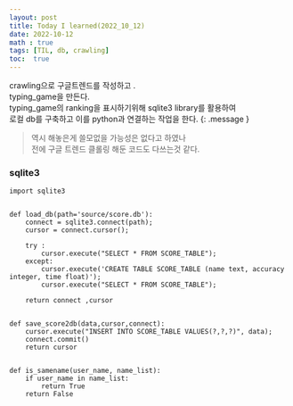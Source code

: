 ```yaml
---
layout: post
title: Today I learned(2022_10_12)
date: 2022-10-12
math : true
tags: [TIL, db, crawling]
toc:  true
---
```

crawling으로  구글트렌드를 작성하고 .<br/>
typing_game을 만든다.<br/>
typing_game의 ranking을 표시하기위해 sqlite3 library를 활용하여<br/>
로컬 db를 구축하고 이를 python과 연결하는 작업을 한다.
{: .message }

> 역시 해놓은게 쓸모없을 가능성은 없다고 하였나 <br/>
> 전에 구글 트렌드 클롤링 해둔 코드도 다쓰는것 같다.

### sqlite3

```
import sqlite3


def load_db(path='source/score.db'):
    connect = sqlite3.connect(path);
    cursor = connect.cursor();

    try :
        cursor.execute("SELECT * FROM SCORE_TABLE");
    except:
        cursor.execute('CREATE TABLE SCORE_TABLE (name text, accuracy integer, time float)');
        cursor.execute("SELECT * FROM SCORE_TABLE");

    return connect ,cursor


def save_score2db(data,cursor,connect):
    cursor.execute("INSERT INTO SCORE_TABLE VALUES(?,?,?)", data);
    connect.commit()
    return cursor


def is_samename(user_name, name_list):
    if user_name in name_list:
        return True
    return False

```

